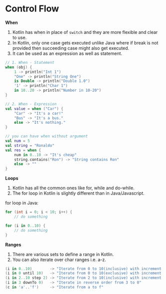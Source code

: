 # Control Flow

**When**
1. Kotlin has when in place of `switch` and they are more flexible and clear to use.
2. In Kotlin, only one case gets executed unlike Java where if break is not provided then succeeding case might also get executed.
3. It can be used as an expression as well as statement.

```kotlin
// 1. When - Statement
when (obj) {
    1 -> println("Int 1")
    "One" -> println("String One")
    is Double -> println("Double 1.0")
    '1' -> println("Char 1")
    in 10..20 -> println("Number in 10-20")
}

// 2. When - Expression
val value = when ("Car") {
    "Car" -> "It's a car!"
    "Bus" -> "It's a bus."
    else -> "It's nothing."
}

// you can have when without argument
val num = 5
val string = "Ronaldo"
val res = when {
    num in 0..10 -> "It's cheap"
    string.contains("Ron") -> "String contains Ron"
    else -> ""
}
```

**Loops**
1. Kotlin has all the common ones like for, while and do-while.
2. The for loop in Kotlin is slightly different than in Java/Javascript.

for loop in Java:
```java
for (int i = 0; i < 10; i++) {
	// do something
```
```kotlin
for (i in 0..10) {
	// do something
}
```

**Ranges**
1. There are various sets to define a range in Kotlin.
2. You can also iterate over char ranges i.e. a-z.
```kotlin
(i in 0..10)        -> "Iterate from 0 to 10(inclusive) with increment of 1"
(i in 0 until 10)   -> "Iterate from 0 to 10(exclusive) with increment of 1"
(i in 2..10 step 2) -> "Iterate from 2 to 10(inclusive) with increment of 2"
(i in 3 downTo 0)   -> "Iterate in reverse order from 3 to 0"
(c in 'a'..'f')     -> "Iterate from a to f"
```

